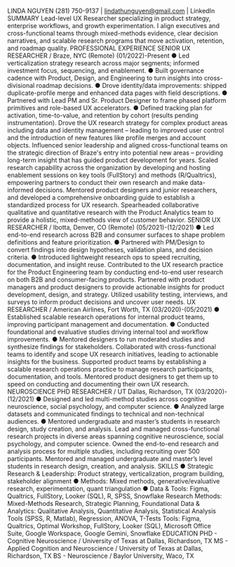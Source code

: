 LINDA NGUYEN
(281) 750-9137 | lindathunguyen@gmail.com | LinkedIn
SUMMARY
Lead-level UX Researcher specializing in product strategy, enterprise workflows, and growth experimentation. I align executives and cross-functional teams through mixed-methods evidence, clear decision narratives, and scalable research programs that move activation, retention, and roadmap quality.
PROFESSIONAL EXPERIENCE
SENIOR UX RESEARCHER / Braze, NYC (Remote) (01/2022)-Present
● Led verticalization strategy research across major segments; informed investment focus, sequencing, and enablement.
● Built governance cadence with Product, Design, and Engineering to turn insights into cross-divisional roadmap decisions.
● Drove identity/data improvements: shipped duplicate-profile merge and enhanced data pages with field descriptions.
● Partnered with Lead PM and Sr. Product Designer to frame phased platform primitives and role-based UX accelerators.
● Defined tracking plan for activation, time-to-value, and retention by cohort (results pending instrumentation).
Drove the UX research strategy for complex product areas including data and identity
management – leading to improved user control and the introduction of new features like
profile merges and account objects.
Influenced senior leadership and aligned cross-functional teams on the strategic
direction of Braze's entry into potential new areas – providing long-term insight that has
guided product development for years.
Scaled research capability across the organization by developing and hosting
enablement sessions on key tools (FullStory) and methods (R/Qualtrics), empowering
partners to conduct their own research and make data-informed decisions.
Mentored product designers and junior researchers, and developed a comprehensive
onboarding guide to establish a standardized process for UX research.
Spearheaded collaborative qualitative and quantitative research with the Product
Analytics team to provide a holistic, mixed-methods view of customer behavior.
SENIOR UX RESEARCHER / Ibotta, Denver, CO (Remote) (05/2021)-(12/2021)
● Led end-to-end research across B2B and consumer surfaces to shape problem definitions and feature prioritization.
● Partnered with PM/Design to convert findings into design hypotheses, validation plans, and decision criteria.
● Introduced lightweight research ops to speed recruiting, documentation, and insight reuse.
Contributed to the UX research practice for the Product Engineering team by conducting
end-to-end user research on both B2B and consumer-facing products.
Partnered with product managers and product designers to provide actionable insights
for product development, design, and strategy.
Utilized usability testing, interviews, and surveys to inform product decisions and
uncover user needs.
UX RESEARCHER / American Airlines, Fort Worth, TX (03/2020)-(05/2021)
● Established scalable research operations for internal product teams, improving participant management and documentation.
● Conducted foundational and evaluative studies driving internal tool and workflow improvements.
● Mentored designers to run moderated studies and synthesize findings for stakeholders.
Collaborated with cross-functional teams to identify and scope UX research initiatives,
leading to actionable insights for the business.
Supported product teams by establishing a scalable research operations practice to
manage research participants, documentation, and tools.
Mentored product designers to get them up to speed on conducting and documenting
their own UX research.
NEUROSCIENCE PHD RESEARCHER / UT Dallas, Richardson, TX (03/2020)-(12/2021)
● Designed and led multi-method studies across cognitive neuroscience, social psychology, and computer science.
● Analyzed large datasets and communicated findings to technical and non-technical audiences.
● Mentored undergraduate and master’s students in research design, study creation, and analysis.
Lead and managed cross-functional research projects in diverse areas spanning
cognitive neuroscience, social psychology, and computer science.
Owned the end-to-end research and analysis process for multiple studies, including
recruiting over 500 participants.
Mentored and managed undergraduate and master’s level students in research design,
creation, and analysis.
SKILLS
● Strategic Research & Leadership: Product strategy, verticalization, program building, stakeholder alignment
● Methods: Mixed methods, generative/evaluative research, experimentation, quant triangulation
● Data & Tools: Figma, Qualtrics, FullStory, Looker (SQL), R, SPSS, Snowflake
Research Methods: Mixed-Methods Research, Strategic Planning, Foundational
Data & Analytics: Qualitative Analysis, Quantitative Analysis, Statistical Analysis Tools
(SPSS, R, Matlab), Regression, ANOVA, T-Tests
Tools: Figma, Qualtrics, Optimal Workshop, FullStory, Looker (SQL), Microsoft Office
Suite, Google Workspace, Google Gemini, Snowflake
EDUCATION
PHD - Cognitive Neuroscience / University of Texas at Dallas, Richardson, TX
MS - Applied Cognition and Neuroscience / University of Texas at Dallas, Richardson, TX
BS - Neuroscience / Baylor University, Waco, TX